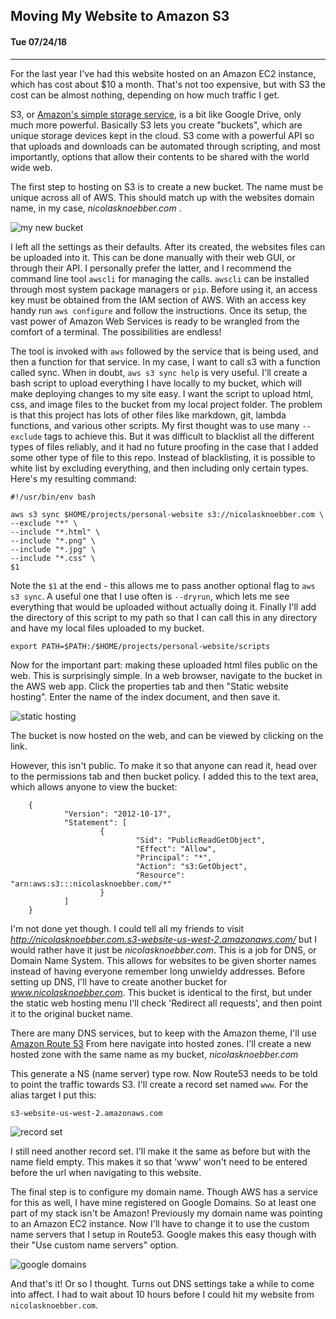 ## Moving My Website to Amazon S3
#### Tue 07/24/18

---

For the last year I've had this website hosted on an Amazon EC2 instance, which has cost about $10 a month.
That's not too expensive,  but with S3 the cost can be almost nothing, depending on how much traffic I get.

S3, or [Amazon's simple storage service](https://aws.amazon.com/s3 "s3"), is a bit like Google Drive, only much more powerful.
Basically S3 lets you create "buckets", which are unique storage devices kept in the cloud. S3 come with a powerful API so that uploads and downloads can be automated through scripting, and most importantly,
options that allow their contents to be shared with the world wide web.

The first step to hosting on S3 is to create a new bucket. The name must be unique across all of AWS.
This should match up with the websites domain name, in my case, *nicolasknoebber.com* .

![my new bucket](images/new_bucket.png)

I left all the settings as their defaults. After its created, the websites files can be uploaded into it. This can
be done manually with their web GUI, or through their API. I personally prefer the latter, and I recommend the command line tool `awscli` for managing the calls.
`awscli` can be installed through most system package managers or `pip`. Before using it, an access key must be obtained from the IAM section of AWS.
With an access key handy run `aws configure` and follow the instructions. Once its setup, the vast power of Amazon Web Services is ready to be wrangled from the comfort of a terminal.
The possibilities are endless!

The tool is invoked with `aws` followed by the service that is being used, and then a function for that service. In
my case, I want to call s3 with a function called sync. When in doubt, `aws s3 sync help` is very useful.
I'll create a bash script to upload everything I have locally to my bucket, which will make deploying changes to my site
easy. I want the script to upload html, css, and image files to the bucket from my local project folder. The problem is
that this project has lots of other files like markdown, git, lambda functions, and various other scripts. My first
thought was to use many `--exclude` tags to achieve this. But it was difficult to blacklist all the different types
of files reliably, and it had no future proofing in the case that I added some other type of file to this repo.
Instead of blacklisting, it is possible to white list by excluding everything, and then including only certain types.
Here's my resulting command:

    #!/usr/bin/env bash

    aws s3 sync $HOME/projects/personal-website s3://nicolasknoebber.com \
    --exclude "*" \
    --include "*.html" \
    --include "*.png" \
    --include "*.jpg" \
    --include "*.css" \
    $1

Note the `$1` at the end - this allows me to pass another optional flag to `aws s3 sync`. A useful one that I use
often is `--dryrun`, which lets me see everything that would be uploaded without actually doing it. Finally I'll add
the directory of this script to my path so that I can call this in any directory and have my local files uploaded to my bucket.

    export PATH=$PATH:/$HOME/projects/personal-website/scripts

Now for the important part: making these uploaded html files public on the web.
This is surprisingly simple. In a web browser, navigate to the bucket in the AWS web app.
Click the properties tab and then "Static website hosting". Enter the name of the index document, and then save it.

![static hosting](images/static_hosting.png)

The bucket is now hosted on the web, and can be viewed by clicking on the link.

However, this isn't public. To make it so that anyone can read it, head over to the permissions tab
and then bucket policy. I added this to the text area, which allows anyone to view the bucket:

		{
				"Version": "2012-10-17",
				"Statement": [
						{
								"Sid": "PublicReadGetObject",
								"Effect": "Allow",
								"Principal": "*",
								"Action": "s3:GetObject",
								"Resource": "arn:aws:s3:::nicolasknoebber.com/*"
						}
				]
		}

I'm not done yet though. I could tell all my friends to visit *http://nicolasknoebber.com.s3-website-us-west-2.amazonaws.com/* but I would rather have it just be *nicolasknoebber.com*.
This is a job for DNS, or Domain Name System. This allows for websites to be given shorter names instead of having everyone remember long unwieldy addresses.
Before setting up DNS, I'll have to create another bucket for *www.nicolasknoebber.com*. This bucket is identical to the first, but under the static web hosting menu I'll check 'Redirect all requests', and
then point it to the original bucket name.

There are many DNS services, but to keep with the Amazon theme, I'll use [Amazon Route 53](https://aws.amazon.com/route53/)
From here navigate into hosted zones. I'll create a new hosted zone with the same name as my bucket, *nicolasknoebber.com*

This generate a NS (name server) type row. Now Route53 needs to be told to point the traffic
towards S3. I'll create a record set named `www`. For the alias target I put this:

    s3-website-us-west-2.amazonaws.com

![record set](images/hosted_zone.png)

I still need another record set. I'll make it the same as before but with the name field empty. This makes it
so that 'www' won't need to be entered before the url when navigating to this website.

The final step is to configure my domain name. Though AWS has a service for this as well, I have mine registered on Google Domains. So at least one part of my stack isn't be Amazon!
Previously my domain name was pointing to an Amazon EC2 instance. Now I'll have to change it to use the custom name servers that I setup in Route53.
Google makes this easy though with their "Use custom name servers" option.

![google domains](images/google_domains.png)

And that's it! Or so I thought. Turns out DNS settings take a while to come into affect. I had to wait about 10 hours before I could hit my website from `nicolasknoebber.com`.
